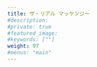 ```yaml
---
title: ザ・リアル マッケンジー
#description: 
#private: true
#featured_image: 
#keywords: [""]
weight: 97
#menus: "main"
---
```

